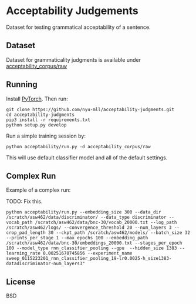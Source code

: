 # Acceptability Judgements

Dataset for testing grammatical acceptability of a sentence.

## Dataset

Dataset for grammaticality judgments is available under [acceptability_corpus/raw](acceptability_corpus/raw)

## Running

Install [PyTorch](https://pytorch.org/). Then run:

```
git clone https://github.com/nyu-mll/acceptability-judgments.git
cd acceptability-judgments
pip3 install -r requirements.txt
python setup.py develop
```

Run a simple training session by:

`python acceptability/run.py -d acceptability_corpus/raw`

This will use default classifier model and all of the default settings.

## Complex Run

Example of a complex run:

TODO: Fix this.

```
python acceptability/run.py --embedding_size 300 --data_dir /scratch/asw462/data/discriminator/ --data_type discriminator --vocab_path /scratch/asw462/data/bnc-30/vocab_20000.txt --log_path /scratch/asw462/logs/ --convergence_threshold 20 --num_layers 3 --crop_pad_length 30 --ckpt_path /scratch/asw462/models/ --batch_size 32 --prints_per_stage 1 --max_epochs 100 --embedding_path /scratch/asw462/data/bnc-30/embeddings_20000.txt --stages_per_epoch 100 --model_type rnn_classifier_pooling --gpu  --hidden_size 1383 --learning_rate 0.00251670745856 --experiment_name sweep_0115223201_rnn_classifier_pooling_19-lr0.0025-h_size1383-datadiscriminator-num_layers3"
```

## License
BSD